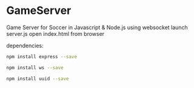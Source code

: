 # GameServer
Game Server for Soccer in Javascript &amp; Node.js using websocket
launch server.js
open index.html from browser

dependencies:<br>

```bash
npm install express --save
```
```bash
npm install ws --save
```
```bash
npm install uuid --save
```
